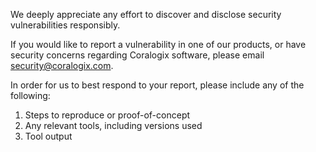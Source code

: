 We deeply appreciate any effort to discover and disclose security vulnerabilities responsibly.

If you would like to report a vulnerability in one of our products, or have security concerns regarding Coralogix software, please email security@coralogix.com.

In order for us to best respond to your report, please include any of the following:

1. Steps to reproduce or proof-of-concept
2. Any relevant tools, including versions used
3. Tool output
